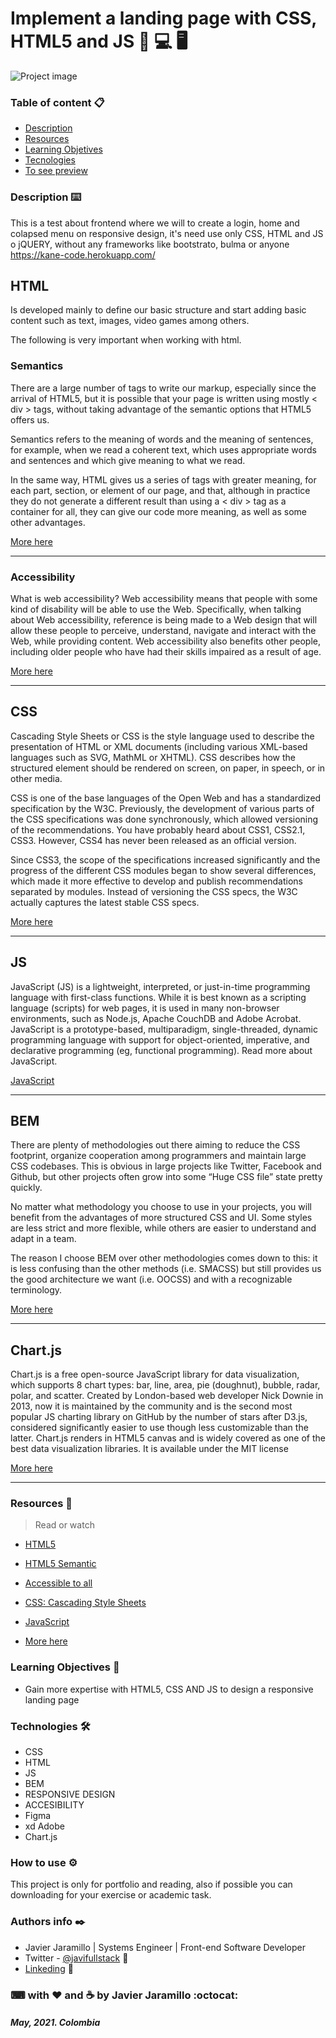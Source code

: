 # Implement a landing page with CSS, HTML5 and JS 📱 💻 🖥



![Project image](https://i.postimg.cc/pdhSSrVP/dashboard.png)

<a id="content"></a> 

### Table of content 📋

- [Description](#description)
- [Resources](#resources)
- [Learning Objetives](#learning-objectives)
- [Tecnologies](#technologies)
- [To see preview](https://kane-code.herokuapp.com/)


### Description ⌨️

<a id="description"></a>
This is a test about frontend where we will to create a login, home and colapsed menu on responsive design, it's need use only CSS, HTML and JS o jQUERY, without any frameworks like bootstrato, bulma or anyone https://kane-code.herokuapp.com/

## HTML

Is developed mainly to define our basic structure and start adding basic content such as text, images, video games among others.

The following is very important when working with html.

### Semantics

There are a large number of tags to write our markup, especially since the arrival of HTML5, but it is possible that your page is written using mostly < div > tags, without taking advantage of the semantic options that HTML5 offers us.

Semantics refers to the meaning of words and the meaning of sentences, for example, when we read a coherent text, which uses appropriate words and sentences and which give meaning to what we read.

In the same way, HTML gives us a series of tags with greater meaning, for each part, section, or element of our page, and that, although in practice they do not generate a different result than using a < div > tag as a container for all, they can give our code more meaning, as well as some other advantages.

[More here](https://en.wikipedia.org/wiki/HTML)
___

### Accessibility

What is web accessibility?
Web accessibility means that people with some kind of disability will be able to use the Web. Specifically, when talking about Web accessibility, reference is being made to a Web design that will allow these people to perceive, understand, navigate and interact with the Web, while providing content. Web accessibility also benefits other people, including older people who have had their skills impaired as a result of age.

[More here](https://web.dev/accessible/?gclid=Cj0KCQiAhP2BBhDdARIsAJEzXlGqvYsIkVtPZ582QkUSiw0NyevHFuejs7-Ml3D8vRaq2_4EDFwUmsEaAky_EALw_wcB)
___

## CSS
Cascading Style Sheets or CSS is the style language used to describe the presentation of HTML or XML documents (including various XML-based languages ​​such as SVG, MathML or XHTML). CSS describes how the structured element should be rendered on screen, on paper, in speech, or in other media.

CSS is one of the base languages ​​of the Open Web and has a standardized specification by the W3C. Previously, the development of various parts of the CSS specifications was done synchronously, which allowed versioning of the recommendations. You have probably heard about CSS1, CSS2.1, CSS3. However, CSS4 has never been released as an official version.

Since CSS3, the scope of the specifications increased significantly and the progress of the different CSS modules began to show several differences, which made it more effective to develop and publish recommendations separated by modules. Instead of versioning the CSS specs, the W3C actually captures the latest stable CSS specs.

[More here](https://developer.mozilla.org/en-US/docs/Web/CSS)
___

## JS

JavaScript (JS) is a lightweight, interpreted, or just-in-time programming language with first-class functions. While it is best known as a scripting language (scripts) for web pages, it is used in many non-browser environments, such as Node.js, Apache CouchDB and Adobe Acrobat. JavaScript is a prototype-based, multiparadigm, single-threaded, dynamic programming language with support for object-oriented, imperative, and declarative programming (eg, functional programming). Read more about JavaScript.

[JavaScript](https://developer.mozilla.org/en-US/docs/Web/JavaScript)
___

## BEM

There are plenty of methodologies out there aiming to reduce the CSS footprint, organize cooperation among programmers and maintain large CSS codebases. This is obvious in large projects like Twitter, Facebook and Github, but other projects often grow into some “Huge CSS file” state pretty quickly.

No matter what methodology you choose to use in your projects, you will benefit from the advantages of more structured CSS and UI. Some styles are less strict and more flexible, while others are easier to understand and adapt in a team.

The reason I choose BEM over other methodologies comes down to this: it is less confusing than the other methods (i.e. SMACSS) but still provides us the good architecture we want (i.e. OOCSS) and with a recognizable terminology.

[More here](http://getbem.com/introduction/)
___

## Chart.js

Chart.js is a free open-source JavaScript library for data visualization, which supports 8 chart types: bar, line, area, pie (doughnut), bubble, radar, polar, and scatter. Created by London-based web developer Nick Downie in 2013, now it is maintained by the community and is the second most popular JS charting library on GitHub by the number of stars after D3.js, considered significantly easier to use though less customizable than the latter. Chart.js renders in HTML5 canvas and is widely covered as one of the best data visualization libraries. It is available under the MIT license

[More here](https://www.chartjs.org/docs/latest/)
___


### Resources 📖
<a id="resources"></a>

>Read or watch

- [HTML5](https://en.wikipedia.org/wiki/HTML)
- [HTML5 Semantic](https://www.w3schools.com/html/html5_semantic_elements.asp)
- [Accessible to all](https://web.dev/accessible/?gclid=Cj0KCQiAhP2BBhDdARIsAJEzXlGqvYsIkVtPZ582QkUSiw0NyevHFuejs7-Ml3D8vRaq2_4EDFwUmsEaAky_EALw_wcB)
- [CSS: Cascading Style Sheets](https://developer.mozilla.org/en-US/docs/Web/CSS)
- [JavaScript](https://developer.mozilla.org/en-US/docs/Web/JavaScript)

- [More here](http://getbem.com/introduction/)

### Learning Objectives 🚀
<a id="learning-objectives"></a>
- Gain more expertise with HTML5, CSS AND JS to design a responsive landing page

### Technologies 🛠️
<a id="technologies"></a>
- CSS
- HTML
- JS
- BEM
- RESPONSIVE DESIGN
- ACCESIBILITY
- Figma
- xd Adobe
- Chart.js

### How to use ⚙️

This project is only for portfolio and reading, also if possible you can downloading for your exercise or academic task.


### Authors info ✒️

- Javier Jaramillo | Systems Engineer | Front-end Software Developer
- Twitter - [@javifullstack](https://twitter.com/javifullstack) :blue_heart:
- [Linkeding](https://www.linkedin.com/in/javier-jaramillo-346b681a1/) :gem:


### ⌨ with ❤ ️and ☕ by Javier Jaramillo :octocat:

##### May, 2021. Colombia


